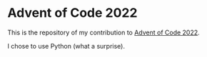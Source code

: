 # Advent of Code 2022

This is the repository of my contribution to [Advent of Code 2022](https://adventofcode.com/).

I chose to use Python (what a surprise).

